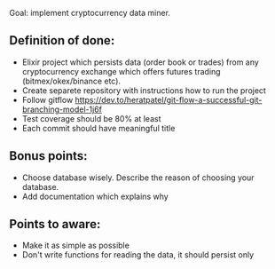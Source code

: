 Goal: implement cryptocurrency data miner.

## Definition of done:
- Elixir project which persists data (order book or trades) from any cryptocurrency exchange which offers futures trading (bitmex/okex/binance etc).
- Create separete repository with instructions how to run the project
- Follow gitflow https://dev.to/heratpatel/git-flow-a-successful-git-branching-model-1j6f
- Test coverage should be 80% at least
- Each commit should have meaningful title

## Bonus points:
- Choose database wisely. Describe the reason of choosing your database.
- Add documentation which explains why

## Points to aware:
- Make it as simple as possible
- Don't write functions for reading the data, it should persist only
